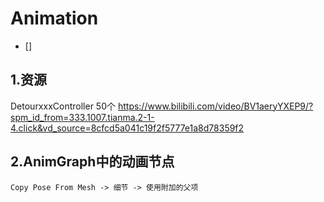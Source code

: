 # Animation
- []


## 1.资源
DetourxxxController 50个 https://www.bilibili.com/video/BV1aeryYXEP9/?spm_id_from=333.1007.tianma.2-1-4.click&vd_source=8cfcd5a041c19f2f5777e1a8d78359f2



## 2.AnimGraph中的动画节点

```
Copy Pose From Mesh -> 细节 -> 使用附加的父项
```



